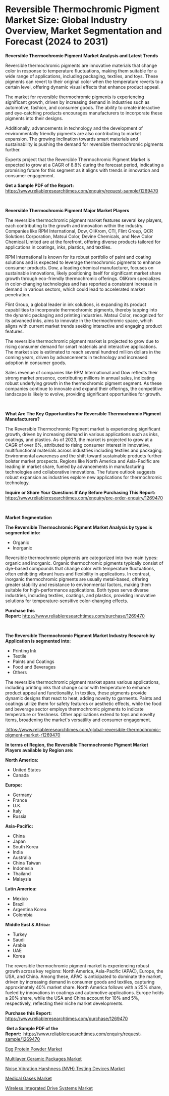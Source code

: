 <p><h1>Reversible Thermochromic Pigment Market Size: Global Industry Overview, Market Segmentation and Forecast (2024 to 2031)</h1></p><p><strong>Reversible Thermochromic Pigment Market Analysis and Latest Trends</strong></p>
<p><p>Reversible thermochromic pigments are innovative materials that change color in response to temperature fluctuations, making them suitable for a wide range of applications, including packaging, textiles, and toys. These pigments can revert to their original color when the temperature reverts to a certain level, offering dynamic visual effects that enhance product appeal. </p><p>The market for reversible thermochromic pigments is experiencing significant growth, driven by increasing demand in industries such as automotive, fashion, and consumer goods. The ability to create interactive and eye-catching products encourages manufacturers to incorporate these pigments into their designs. </p><p>Additionally, advancements in technology and the development of environmentally friendly pigments are also contributing to market expansion. The growing inclination towards smart materials and sustainability is pushing the demand for reversible thermochromic pigments further. </p><p>Experts project that the Reversible Thermochromic Pigment Market is expected to grow at a CAGR of 8.8% during the forecast period, indicating a promising future for this segment as it aligns with trends in innovation and consumer engagement.</p></p>
<p><strong>Get a Sample PDF of the Report:&nbsp;</strong> <a href="https://www.reliableresearchtimes.com/enquiry/request-sample/1269470?utm_campaign=1625&utm_medium=2&utm_source=Github&utm_content=ia&utm_term=12102024&utm_id=reversible-thermochromic-pigment">https://www.reliableresearchtimes.com/enquiry/request-sample/1269470</a></p>
<p>&nbsp;</p>
<p><strong>Reversible Thermochromic Pigment Major Market Players</strong></p>
<p><p>The reversible thermochromic pigment market features several key players, each contributing to the growth and innovation within the industry. Companies like RPM International, Dow, OliKrom, CTI, Flint Group, QCR Solutions Corporation, Matsui Color, Devine Chemicals, and New Color Chemical Limited are at the forefront, offering diverse products tailored for applications in coatings, inks, plastics, and textiles.</p><p>RPM International is known for its robust portfolio of paint and coating solutions and is expected to leverage thermochromic pigments to enhance consumer products. Dow, a leading chemical manufacturer, focuses on sustainable innovations, likely positioning itself for significant market share growth through eco-friendly thermochromic offerings. OliKrom specializes in color-changing technologies and has reported a consistent increase in demand in various sectors, which could lead to accelerated market penetration.</p><p>Flint Group, a global leader in ink solutions, is expanding its product capabilities to incorporate thermochromic pigments, thereby tapping into the dynamic packaging and printing industries. Matsui Color, recognized for its advanced inks, aims to innovate in the thermochromic space, which aligns with current market trends seeking interactive and engaging product features.</p><p>The reversible thermochromic pigment market is projected to grow due to rising consumer demand for smart materials and interactive applications. The market size is estimated to reach several hundred million dollars in the coming years, driven by advancements in technology and increased adoption in consumer goods.</p><p>Sales revenue of companies like RPM International and Dow reflects their strong market presence, contributing millions in annual sales, indicating robust underlying growth in the thermochromic pigment segment. As these companies continue to innovate and expand their offerings, the competitive landscape is likely to evolve, providing significant opportunities for growth.</p></p>
<p>&nbsp;</p>
<p><strong>What Are The Key Opportunities For Reversible Thermochromic Pigment Manufacturers?</strong></p>
<p><p>The Reversible Thermochromic Pigment market is experiencing significant growth, driven by increasing demand in various applications such as inks, coatings, and plastics. As of 2023, the market is projected to grow at a CAGR of over 6%, attributed to rising consumer interest in innovative, multifunctional materials across industries including textiles and packaging. Environmental awareness and the shift toward sustainable products further bolster market prospects. Regions like North America and Asia-Pacific are leading in market share, fueled by advancements in manufacturing technologies and collaborative innovations. The future outlook suggests robust expansion as industries explore new applications for thermochromic technology.</p></p>
<p><strong>Inquire or Share Your Questions If Any Before Purchasing This Report:</strong> <a href="https://www.reliableresearchtimes.com/enquiry/pre-order-enquiry/1269470?utm_campaign=1625&utm_medium=2&utm_source=Github&utm_content=ia&utm_term=12102024&utm_id=reversible-thermochromic-pigment">https://www.reliableresearchtimes.com/enquiry/pre-order-enquiry/1269470</a></p>
<p>&nbsp;</p>
<p><strong>Market Segmentation</strong></p>
<p><strong>The Reversible Thermochromic Pigment Market Analysis by types is segmented into:</strong></p>
<p><ul><li>Organic</li><li>Inorganic</li></ul></p>
<p><p>Reversible thermochromic pigments are categorized into two main types: organic and inorganic. Organic thermochromic pigments typically consist of dye-based compounds that change color with temperature fluctuations, often exhibiting vibrant hues and flexibility in applications. In contrast, inorganic thermochromic pigments are usually metal-based, offering greater stability and resistance to environmental factors, making them suitable for high-performance applications. Both types serve diverse industries, including textiles, coatings, and plastics, providing innovative solutions for temperature-sensitive color-changing effects.</p></p>
<p><strong>Purchase this Report:&nbsp;</strong><a href="https://www.reliableresearchtimes.com/purchase/1269470?utm_campaign=1625&utm_medium=2&utm_source=Github&utm_content=ia&utm_term=12102024&utm_id=reversible-thermochromic-pigment">https://www.reliableresearchtimes.com/purchase/1269470</a></p>
<p>&nbsp;</p>
<p><strong>The Reversible Thermochromic Pigment Market Industry Research by Application is segmented into:</strong></p>
<p><ul><li>Printing Ink</li><li>Textile</li><li>Paints and Coatings</li><li>Food and Beverages</li><li>Others</li></ul></p>
<p><p>The reversible thermochromic pigment market spans various applications, including printing inks that change color with temperature to enhance product appeal and functionality. In textiles, these pigments provide dynamic designs that react to heat, adding novelty to garments. Paints and coatings utilize them for safety features or aesthetic effects, while the food and beverage sector employs thermochromic pigments to indicate temperature or freshness. Other applications extend to toys and novelty items, broadening the market's versatility and consumer engagement.</p></p>
<p><a href="https://www.reliableresearchtimes.com/global-reversible-thermochromic-pigment-market-r1269470?utm_campaign=1625&utm_medium=2&utm_source=Github&utm_content=ia&utm_term=12102024&utm_id=reversible-thermochromic-pigment">&nbsp;https://www.reliableresearchtimes.com/global-reversible-thermochromic-pigment-market-r1269470</a></p>
<p><strong>In terms of Region, the Reversible Thermochromic Pigment Market Players available by Region are:</strong></p>
<p>
    <p> <strong> North America: </strong>
        <ul>
            <li>United States</li>
            <li>Canada</li>
        </ul>
        </p> 
    <p> <strong> Europe: </strong>
        <ul>
            <li>Germany</li>
            <li>France</li>
            <li>U.K.</li>
            <li>Italy</li>
            <li>Russia</li>
        </ul>
        </p> 
    <p> <strong> Asia-Pacific: </strong>
        <ul>
            <li>China</li>
            <li>Japan</li>
            <li>South Korea</li>
            <li>India</li>
            <li>Australia</li>
            <li>China Taiwan</li>
            <li>Indonesia</li>
            <li>Thailand</li>
            <li>Malaysia</li>
        </ul>
        </p> 
    <p> <strong> Latin America: </strong>
        <ul>
            <li>Mexico</li>
            <li>Brazil</li>
            <li>Argentina Korea</li>
            <li>Colombia</li>
        </ul>
        </p> 
    <p> <strong> Middle East & Africa: </strong>
        <ul>
            <li>Turkey</li>
            <li>Saudi</li>
            <li>Arabia</li>
            <li>UAE</li>
            <li>Korea</li>
        </ul>
    </p>
    </p>
<p><p>The reversible thermochromic pigment market is experiencing robust growth across key regions: North America, Asia-Pacific (APAC), Europe, the USA, and China. Among these, APAC is anticipated to dominate the market, driven by increasing demand in consumer goods and textiles, capturing approximately 40% market share. North America follows with a 25% share, fueled by innovations in coatings and automotive applications. Europe holds a 20% share, while the USA and China account for 10% and 5%, respectively, reflecting their niche market developments.</p></p>
<p><strong>Purchase this Report: </strong><a href="https://www.reliableresearchtimes.com/purchase/1269470?utm_campaign=1625&utm_medium=2&utm_source=Github&utm_content=ia&utm_term=12102024&utm_id=reversible-thermochromic-pigment">https://www.reliableresearchtimes.com/purchase/1269470</a></p>
<p>&nbsp;<strong>Get a Sample PDF of the Report:&nbsp;&nbsp;</strong><a href="https://www.reliableresearchtimes.com/enquiry/request-sample/1269470?utm_campaign=1625&utm_medium=2&utm_source=Github&utm_content=ia&utm_term=12102024&utm_id=reversible-thermochromic-pigment">https://www.reliableresearchtimes.com/enquiry/request-sample/1269470</a></p>
<p><strong></strong></p>
<p><p><a href="https://github.com/arionmp/Market-Research-Report-List-5/blob/main/egg-protein-powder-market.md?utm_campaign=1625&utm_medium=2&utm_source=Github&utm_content=ia&utm_term=12102024&utm_id=reversible-thermochromic-pigment">Egg Protein Powder Market</a></p><p><a href="https://www.linkedin.com/pulse/exploring-multilayer-ceramic-packages-market-dynamics-global-b8vxc?utm_campaign=1625&utm_medium=2&utm_source=Github&utm_content=ia&utm_term=12102024&utm_id=reversible-thermochromic-pigment">Multilayer Ceramic Packages Market</a></p><p><a href="https://www.linkedin.com/pulse/strategic-roadmap-success-global-noise-vibration-harshness-nvh-hggoe?utm_campaign=1625&utm_medium=2&utm_source=Github&utm_content=ia&utm_term=12102024&utm_id=reversible-thermochromic-pigment">Noise Vibration Harshness (NVH) Testing Devices Market</a></p><p><a href="https://github.com/luckyshygirl/Market-Research-Report-List-6/blob/main/medical-gases-market.md?utm_campaign=1625&utm_medium=2&utm_source=Github&utm_content=ia&utm_term=12102024&utm_id=reversible-thermochromic-pigment">Medical Gases Market</a></p><p><a href="https://www.linkedin.com/pulse/wireless-integrated-drive-systems-market-forecasts-trends-b2oaf?utm_campaign=1625&utm_medium=2&utm_source=Github&utm_content=ia&utm_term=12102024&utm_id=reversible-thermochromic-pigment">Wireless Integrated Drive Systems Market</a></p></p>